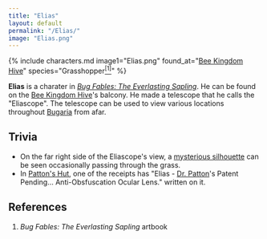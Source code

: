 ```yaml
---
title: "Elias"
layout: default
permalink: "/Elias/"
image: "Elias.png"
---
```

{% include characters.md image1="Elias.png" found_at="[Bee Kingdom Hive](/Bee_Kingdom_Hive)" species="Grasshopper[<sup>[1]</sup>](#references)" %}

**Elias** is a charater in *[Bug Fables: The Everlasting Sapling](/Bug_Fables:_The_Everlasting_Sapling)*. He can be found on the [Bee Kingdom Hive](/Bee_Kingdom_Hive)'s balcony. He made a telescope that he calls the "Eliascope". The telescope can be used to view various locations throughout [Bugaria](/Bugaria) from afar.

## Trivia
* On the far right side of the Eliascope's view, a [mysterious silhouette](/Dead_Lander_Ω) can be seen occasionally passing through the grass.
* In [Patton's Hut](/Patton's_Hut), one of the receipts has "Elias - [Dr. Patton](/Patton)'s Patent Pending... Anti-Obsfuscation Ocular Lens." written on it.

## References
1. *Bug Fables: The Everlasting Sapling* artbook